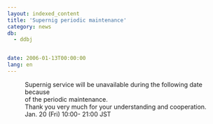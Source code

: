 ```yaml
---
layout: indexed_content
title: 'Supernig periodic maintenance'
category: news
db:
  - ddbj


date: 2006-01-13T00:00:00
lang: en
---
```


<dd>Supernig service will be unavailable during the following date because<br> of the periodic maintenance.<br> Thank you very much for your understanding and cooperation.
<dd>Jan. 20 (Fri) 10:00- 21:00 JST</dd>
</dd>
